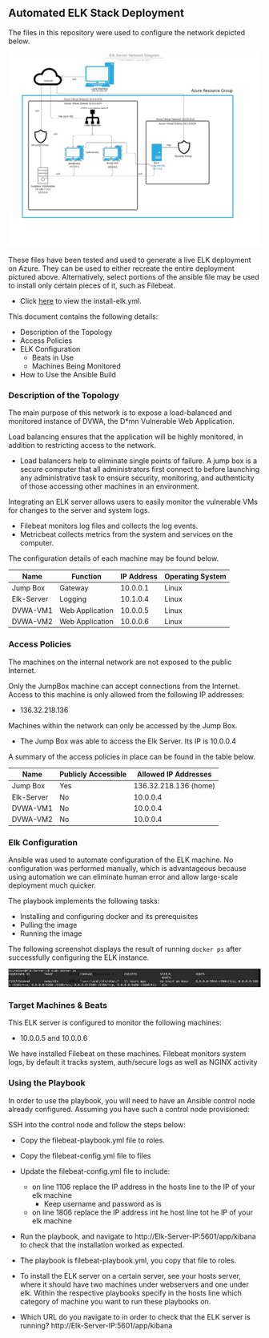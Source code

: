 ## Automated ELK Stack Deployment

The files in this repository were used to configure the network depicted below.

![Elk Server Network Diagram](Diagrams/Elk%20-Server-Network-Diagram.jpeg)

These files have been tested and used to generate a live ELK deployment on Azure. They can be used to either recreate the entire deployment pictured above. Alternatively, select portions of the ansible file may be used to install only certain pieces of it, such as Filebeat.

  - Click [here](./Ansible/install-elk.yml) to view the install-elk.yml.

This document contains the following details:
- Description of the Topology
- Access Policies
- ELK Configuration
  - Beats in Use
  - Machines Being Monitored
- How to Use the Ansible Build


### Description of the Topology

The main purpose of this network is to expose a load-balanced and monitored instance of DVWA, the D*mn Vulnerable Web Application.

Load balancing ensures that the application will be highly monitored, in addition to restricting access to the network.
- Load balancers help to eliminate single points of failure. A jump box is a secure computer that all administrators first connect to before launching any administrative task to ensure security, monitoring, and authenticity of those accessing other machines in an environment.

Integrating an ELK server allows users to easily monitor the vulnerable VMs for changes to the server and system logs.
- Filebeat monitors log files and collects the log events.
- Metricbeat collects metrics from the system and services on the computer.

The configuration details of each machine may be found below.

| Name     | Function | IP Address | Operating System |
|----------|----------|------------|------------------|
| Jump Box | Gateway  | 10.0.0.1   | Linux            |
| Elk-Server     | Logging         | 10.1.0.4           |     Linux             |
| DVWA-VM1     |    Web Application      |     10.0.0.5       |    Linux              |
| DVWA-VM2     |    Web Application      |    10.0.0.6        |         Linux         |

### Access Policies

The machines on the internal network are not exposed to the public Internet. 

Only the JumpBox machine can accept connections from the Internet. Access to this machine is only allowed from the following IP addresses:
- 136.32.218.136

Machines within the network can only be accessed by the Jump Box.
- The Jump Box was able to access the Elk Server. Its IP is 10.0.0.4

A summary of the access policies in place can be found in the table below.

| Name     | Publicly Accessible | Allowed IP Addresses |
|----------|---------------------|----------------------|
| Jump Box | Yes              | 136.32.218.136 (home)    |
| Elk-Server         |   No                  |      10.0.0.4                |
|  DVWA-VM1        |      No               |       10.0.0.4               |
|  DVWA-VM2        |      No               |       10.0.0.4               |

### Elk Configuration

Ansible was used to automate configuration of the ELK machine. No configuration was performed manually, which is advantageous because using automation we can eliminate human error and allow large-scale deployment much quicker.

The playbook implements the following tasks:
- Installing and configuring docker and its prerequisites
- Pulling the image
- Running the image

The following screenshot displays the result of running `docker ps` after successfully configuring the ELK instance.

![](Images/dockerps.JPG)

### Target Machines & Beats
This ELK server is configured to monitor the following machines:
- 10.0.0.5 and 10.0.0.6

We have installed Filebeat on these machines. Filebeat monitors system logs, by default it tracks system, auth/secure logs as well as NGINX activity

### Using the Playbook
In order to use the playbook, you will need to have an Ansible control node already configured. Assuming you have such a control node provisioned: 

SSH into the control node and follow the steps below:
- Copy the filebeat-playbook.yml file to roles.
- Copy the filebeat-config.yml file to files
- Update the filebeat-config.yml file to include:
    - on line 1106 replace the IP address in the hosts line to the IP of your elk machine
      - Keep username and password as is
    - on line 1806 replace the IP address int he host line tot he IP of your elk machine


- Run the playbook, and navigate to http://Elk-Server-IP:5601/app/kibana to check that the installation worked as expected.

- The playbook is filebeat-playbook.yml, you copy that file to roles.
- To install the ELK server on a certain server, see your hosts server, where it should have two machines under webservers and one under elk. Within the respective playbooks specify in the hosts line which category of machine you want to run these playbooks on.
- Which URL do you navigate to in order to check that the ELK server is running?
 http://Elk-Server-IP:5601/app/kibana

